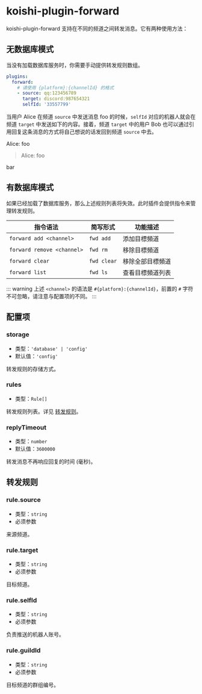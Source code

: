 # koishi-plugin-forward

koishi-plugin-forward 支持在不同的频道之间转发消息。它有两种使用方法：

## 无数据库模式

当没有加载数据库服务时，你需要手动提供转发规则数组。

```yaml title=koishi.yml
plugins:
  forward:
    # 请使用 {platform}:{channelId} 的格式
    - source: qq:123456789
      target: discord:987654321
      selfId: '33557799'
```

当用户 Alice 在频道 `source` 中发送消息 foo 的时候，`selfId` 对应的机器人就会在频道 `target` 中发送如下的内容。接着，频道 `target` 中的用户 Bob 也可以通过引用回复这条消息的方式将自己想说的话发回到频道 `source` 中去。

<chat-panel>
<chat-message nickname="Koishi">
<p>Alice: foo</p>
</chat-message>
<chat-message nickname="Bob">
<blockquote><p>Alice: foo</p></blockquote>
<p>bar</p>
</chat-message>
</chat-panel>

## 有数据库模式

如果已经加载了数据库服务，那么上述规则列表将失效。此时插件会提供指令来管理转发规则。

| 指令语法                             | 简写形式        | 功能描述     |
| -------------------------------- | ----------- | -------- |
| `forward add <channel>`    | `fwd add`   | 添加目標頻道   |
| `forward remove <channel>` | `fwd rm`    | 移除目標頻道   |
| `forward clear`                  | `fwd clear` | 移除全部目標頻道 |
| `forward list`                   | `fwd ls`    | 查看目標頻道列表 |

::: warning
上述 `<channel>` 的语法是 `#{platform}:{channelId}`，前置的 `#` 字符不可忽略，请注意与配置项的不同。
:::

## 配置项

### storage

- 类型：`'database' | 'config'`
- 默认值：`'config'`

转发规则的存储方式。

### rules

- 类型：`Rule[]`

转发规则列表。详见 [转发规则](#转发规则)。

### replyTimeout

- 类型：`number`
- 默认值：`3600000`

转发消息不再响应回复的时间 (毫秒)。

## 转发规则

### rule.source

- 类型：`string`
- 必须参数

来源频道。

### rule.target

- 类型：`string`
- 必须参数

目标频道。

### rule.selfId

- 类型：`string`
- 必须参数

负责推送的机器人账号。

### rule.guildId

- 类型：`string`
- 必须参数

目标频道的群组编号。
